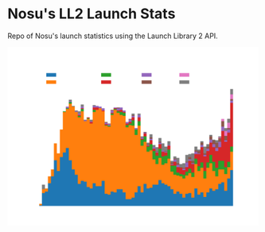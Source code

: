 # Nosu's LL2 Launch Stats
Repo of Nosu's launch statistics using the Launch Library 2 API.

![Orbital attemps per country](python/plots/OrbitalAttemptsPerCountryStacked.png)
